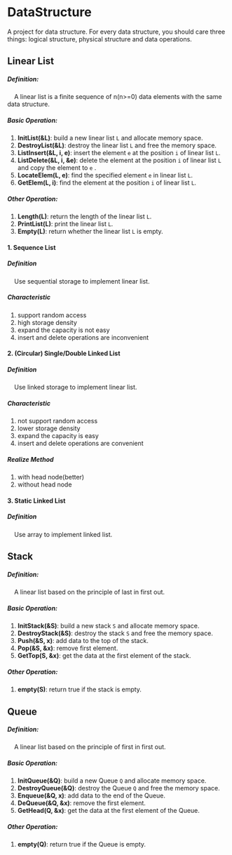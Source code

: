 # DataStructure
A project for data structure.
For every data structure, you should care three things: logical structure, physical structure and data operations.

## Linear List
##### Definition: 
&nbsp;&nbsp;&nbsp;&nbsp;A linear list is a finite sequence of n(n>=0) data elements with the same data structure.

##### Basic Operation:
1. **InitList(&L)**: build a new linear list `L` and allocate memory space. 
2. **DestroyList(&L)**: destroy the linear list `L` and free the memory space.
3. **ListInsert(&L, i, e)**: insert the element `e` at the position `i` of linear list `L`.
4. **ListDelete(&L, i, &e)**: delete the element at the position `i` of linear list `L` and copy the element to `e` .
5. **LocateElem(L, e)**: find the specified element `e` in linear list `L`.
6. **GetElem(L, i)**: find the element at the position `i` of linear list `L`.

##### Other Operation:
1. **Length(L)**: return the length of the linear list `L`.
2. **PrintList(L)**: print the linear list `L`.
3. **Empty(L)**: return whether the linear list `L` is empty.

#### 1. Sequence List
##### Definition
&nbsp;&nbsp;&nbsp;&nbsp;Use sequential storage to implement linear list.
##### Characteristic
1. support random access
2. high storage density
3. expand the capacity is not easy
4. insert and delete operations are inconvenient

#### 2. (Circular) Single/Double Linked List
##### Definition
&nbsp;&nbsp;&nbsp;&nbsp;Use linked storage to implement linear list.
##### Characteristic
1. not support random access
2. lower storage density
3. expand the capacity is easy
4. insert and delete operations are convenient
##### Realize Method
1. with head node(better)
2. without head node

#### 3. Static Linked List
##### Definition
&nbsp;&nbsp;&nbsp;&nbsp;Use array to implement linked list.


## Stack
##### Definition:
&nbsp;&nbsp;&nbsp;&nbsp;A linear list based on the principle of last in first out.
##### Basic Operation:
1. **InitStack(&S)**: build a new stack `S` and allocate memory space.
2. **DestroyStack(&S)**: destroy the stack `S` and free the memory space.
3. **Push(&S, x)**: add data to the top of the stack.
4. **Pop(&S, &x)**: remove first element.
5. **GetTop(S, &x)**: get the data at the first element of the stack.

##### Other Operation:
1. **empty(S)**: return true if the stack is empty.

## Queue
##### Definition:
&nbsp;&nbsp;&nbsp;&nbsp;A linear list based on the principle of first in first out.
##### Basic Operation:
1. **InitQueue(&Q)**: build a new Queue `Q` and allocate memory space.
2. **DestroyQueue(&Q)**: destroy the Queue `Q` and free the memory space.
3. **Enqueue(&Q, x)**: add data to the end of the Queue.
4. **DeQueue(&Q, &x)**: remove the first element.
5. **GetHead(Q, &x)**: get the data at the first element of the Queue.

##### Other Operation:
1. **empty(Q)**: return true if the Queue is empty.